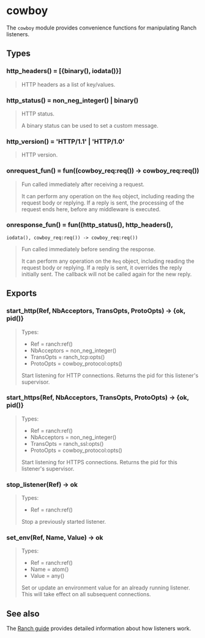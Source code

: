 cowboy
======

The `cowboy` module provides convenience functions for
manipulating Ranch listeners.

Types
-----

### http_headers() = [{binary(), iodata()}]

> HTTP headers as a list of key/values.

### http_status() = non_neg_integer() | binary()

> HTTP status.
>
> A binary status can be used to set a custom message.

### http_version() = 'HTTP/1.1' | 'HTTP/1.0'

> HTTP version.

### onrequest_fun() = fun((cowboy_req:req()) -> cowboy_req:req())

> Fun called immediately after receiving a request.
>
> It can perform any operation on the `Req` object, including
> reading the request body or replying. If a reply is sent,
> the processing of the request ends here, before any middleware
> is executed.

### onresponse_fun() = fun((http_status(), http_headers(),
	iodata(), cowboy_req:req()) -> cowboy_req:req())

> Fun called immediately before sending the response.
>
> It can perform any operation on the `Req` object, including
> reading the request body or replying. If a reply is sent, it
> overrides the reply initially sent. The callback will not be
> called again for the new reply.

Exports
-------

### start_http(Ref, NbAcceptors, TransOpts, ProtoOpts) -> {ok, pid()}

> Types:
>  *  Ref = ranch:ref()
>  *  NbAcceptors = non_neg_integer()
>  *  TransOpts = ranch_tcp:opts()
>  *  ProtoOpts = cowboy_protocol:opts()
>
> Start listening for HTTP connections. Returns the pid for this
> listener's supervisor.

### start_https(Ref, NbAcceptors, TransOpts, ProtoOpts) -> {ok, pid()}

> Types:
>  *  Ref = ranch:ref()
>  *  NbAcceptors = non_neg_integer()
>  *  TransOpts = ranch_ssl:opts()
>  *  ProtoOpts = cowboy_protocol:opts()
>
> Start listening for HTTPS connections. Returns the pid for this
> listener's supervisor.

### stop_listener(Ref) -> ok

> Types:
>  *  Ref = ranch:ref()
>
> Stop a previously started listener.

### set_env(Ref, Name, Value) -> ok

> Types:
>  *  Ref = ranch:ref()
>  *  Name = atom()
>  *  Value = any()
>
> Set or update an environment value for an already running listener.
> This will take effect on all subsequent connections.

See also
--------

The [Ranch guide](http://ninenines.eu/docs/en/ranch/HEAD/guide)
provides detailed information about how listeners work.
